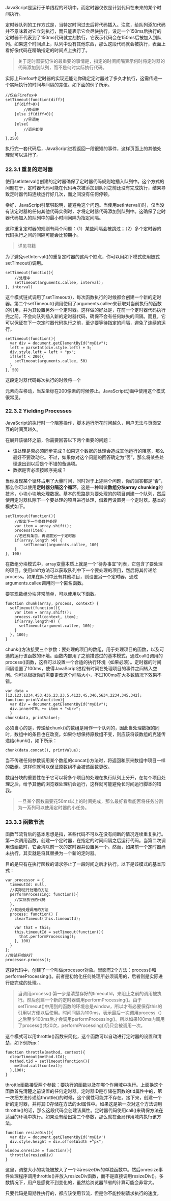 
JavaScript是运行于单线程的环境中，而定时器仅仅是计划代码在未来的某个时间执行。

定时器队列的工作方式是，当特定时间过去后将代码插入。注意，给队列添加代码并不意味着对它立刻执行，而只能表示它会尽快执行。设定一个150ms后执行的定时器不代表到了150ms代码就立刻执行，它表示代码会在150ms后被加入到队列。如果这个时间点上，队列中没有其他东西，那么这段代码就会被执行，表面上看好像代码在精确指定的时间点上执行了。

> 关于定时器要记住的最重要的事情是，指定的时间间隔表示何时将定时器的代码添加到队列，而不是何时实际执行代码。

实际上Firefox中定时器的实现还能让你确定定时器过了多久才执行，这需传递一个实际执行的时间与间隔的差值。如下面的例子所示。

    //仅在Firefox中
    setTimeout(function(diff){
    	if(diff>0){
    		//晚调用
    	}else if(diff<0){
    		//早调用
    	}else{
    		//调用即使
    	}
    },250)
    

执行完一套代码后，JavaScript进程返回一段很短的事件，这样页面上的其他处理就可以进行了。

### 22.3.1 重复的定时器

使用setInterval()创建的定时器确保了定时器代码规则地插入队列中。这个方式的问题在于，定时器代码可能在代码再次被添加到队列之前还没有完成执行，结果导致定时器代码连续运行好几次，而之间没有任何停顿。

幸好，JavaScript引擎够聪明，能避免这个问题。当使用setInterval()时，仅当没有该定时器的任何其他代码实例时，才将定时器代码添加到队列中。这确保了定时器代码加入的队列中的最小时间间隔为指定间隔。

这种重复定时器的规则有两个问题：（1）某些间隔会被跳过；（2）多个定时器的代码执行之间的间隔可能会比预期小。

> 详见书籍


为了避免setInterval()的重复定时器的这两个缺点，你可以用如下模式使用链式setTimeout()调用。

    setTimeout(functio(){
    	//处理中
    	setTimeout(arguments.callee, interval);
    }, interval)

这个模式链式调用了setTimeout()，每次函数执行的时候都会创建一个新的定时器。第二个setTimeout()调用使用了arguments.callee来获取对当前执行的函数的引用，并为其设置另外一个定时器。这样做的好处是，在前一个定时器代码执行完之前，不会向队列插入新的定时器代码，确保不会有任何缺失的间隔。而且，它可以保证在下一次定时器代码执行之前，至少要等待指定的间隔，避免了连续的运行。

    setTimeout(function(){
      var div = document.getElementById("myDiv");
      left = parseInt(div.style.left) + 5;
      div.style.left = left + "px";
      if(left < 200){
    	setTimeout(arguments.callee, 50)
      }
    }, 50)

这段定时器代码每次执行的时候将一个<div>元素向左移动，当左坐标在200像素的时候停止。JavaScript动画中使用这个模式很常见。

### 22.3.2 Yielding Processes 

JavaScript的执行时一个阻塞操作，脚本运行所花时间越久，用户无法与页面交互的时间页越久。

在展开该循环之前，你需要回答以下两个重要的问题：

- 该处理是否必须同步完成？如果这个数据的处理会造成其他运行的阻塞，那么最好不要改动它。不过，如果你对这个问题的回答确定为“否”，那么将某些处理退出到以后是个不错的备选项。
- 数据是否必须按顺序完成？


当你发现某个循环占用了大量时间，同时对于上述两个问题，你的回答都是“否”，那么你可以使用**定时器分隔这个循环**。这是一种叫做**数组分块array chunking**的技术，小块小块地处理数据。基本的思路是为要处理的的项目创建一个队列，然后使用定时器祛除下一个要处理的项目进行处理，借着再设置另一个定时器。基本的模式如下。
    
    setTimtout(function(){
    	//取出下一个条目并处理
    	var item = array.shift();
    	process(item);
    	//若还有条目，再设置另一个定时器
    	if(array.length >0) {
    		setTimeout(arguments.callee, 100)
    	}
    }, 100)
在数组分块模式中，array变量本质上就是一个“待办事宜”列表，它包含了要处理的项目。使用shift方法可以获取队列中下一个要处理的项目，然后将其传递给process。如果在队列中还有其他项目，则设置另一个定时器，通过arguments.callee调用同一个匿名函数。

要实现数组分块非常简单，可以使用以下函数。

    function chunk(array, process, context) {
      setTimeout(function(){
	    var item = array.shift();
	    process.call(context, item);
	    if(array.length>0) {
	      setTimeout(argument.callee, 100);
	    }
      }, 100);
    }

chunk()方法接受三个参数：要处理的项目的数组，用于处理项目的函数，以及可选的运行该函数的环境。函数内部用了之前描述过的基本模式，通过call()调用的process()函数，这样可以设置一个合适的执行环境（如果必须）。定时器的时间间隔设置了100ms，使得JavaScript进程有时间在处理项目的事件之间转入空闲。你可以根据你的需要更改这个间隔大小，不过100ms在大多数情况下效果不错。

    var data = [12,123,1234,453,436,23,23,5,4123,45,346,5634,2234,345,342];
    function printValue(item){
      var div = document.getElementById("myDiv");
      div.innerHTML += item + "<br>";
      }
    chunk(data, printValue);

必须当心的是，传递给chunk()的数组是用作一个队列的，因此当处理数据的同时，数组中的条目也在改变。如果你想保持原数组不变，则应该将该数组的克隆传递给chunk()，如下所示：

    chunk(data.concat(), printValue);

当不传递任何参数调用某个数组的concat()方法时，将返回和原来数组中项目一样的数组。这样你就可以保证原数组不会被该函数更改。

数组分块的重要性在于它可以将多个项目的处理在执行队列上分开，在每个项目处理之后，给予其他的浏览器处理机会运行，这样就可能避免长时间运行脚本的错我。

> 一旦某个函数需要花50ms以上的时间完成，那么最好看看能否将任务分割为一系列可以使用定时器的小任务。


### 23.3.3 函数节流

函数节流背后的基本思想是指，某些代码不可以在没有间断的情况连续重复执行。第一次调用函数，创建一个定时器，在指定的时间间隔之后运行代码。当第二次调用该函数时，它会清除前一次的定时器并设置另一个。然而，如果前一个定时器尚未执行，其实就是将其替换为一个新的定时器。

目的是只有在执行函数的请求停止了一段时间之后才执行。以下是该模式的基本形式：

    var processor = {
      timeoutId: null,
      //实际进行处理的方法
      performProcessing: function(){
    	//实际执行的代码
      },
      //初始处理调用的方法
      process: function() {
	    clearTimeout(this.timeoutId);
	    
	    var that = this;
	    this.timeoutId = setTimeout(function(){
	      that.performProcessing();
	    }, 100)
      }
    };
    //尝试开始执行
    processor.process();
    

这段代码中，创建了一个叫做processor对象。里面有2个方法：process()和performeProcessing()。前者是初始化任何处理所必须调用的，后者则是实际进行应完成的处理。。
> 当调用process():第一步是清楚存好的timeoutId，来阻止之前的调用被执行。然后创建一个新的定时器调用performProcessing()。由于setTimeout()中用到的函数的环境总是window，所以才有必要保存this的引用以方便以后使用。时间间隔为100ms，表示最后一次调用process（）之后至少100ms后才会调用performProcessing()。所以如果100ms内调用了process()共20次，performProcessing()仍只会被调用一次。


这个模式可以用throttle()函数来简化，这个函数可以自动进行定时器的设置和清楚，如下例所示：
    
    function throttle(method, context){
      clearTimeout(method.tId);
      method.tId = setTimeout(function(){
    	method.call(context);
      },100);
    }

throttle函数接受两个参数：要执行的函数以及在哪个作用域中执行。上面换这个函数首先清楚之前设置的任何定时器。定时器ID是存储在函数的tId属性中的，第一次把方法传递给throttle()的时候，这个属性可能并不存在。接下来，创建一个新的定时器，并将其ID存储在方法的tId属性中。如果这是第一次对这个方法调用throttle()的话，那么这段代码会创建该属性。定时器代码使用call()来确保方法在适当的环境中执行。如果没有给出第二个参数，那么就在全局作用域内执行该方法。
    
    function resizeDiv(){
      var div = document.getElementById('myDiv')
      div.style.height = div.offsetWidth +"px";
    }
    window.onresize = function(){
      throttle(resizeDiv)
    }

这里，调整大小的功能被放入了一个叫resizeDiv的单独函数中。然后onresize事件处理程序调用throttle()并放入resizeDiv函数，而不是直接调用resizeDiv()。多数情况下，用户是感觉不到变化的，虽然给浏览器节省的计算可能会非常大。

只要代码是周期性执行的，都应该使用节流，但是你不能控制请求执行的速度。